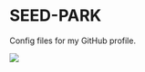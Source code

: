 # SEED-PARK
Config files for my GitHub profile.


<img src="https://img.shields.io/badge/#E34F26?style=for-the-badge&logo=html5&logoColor=white">
